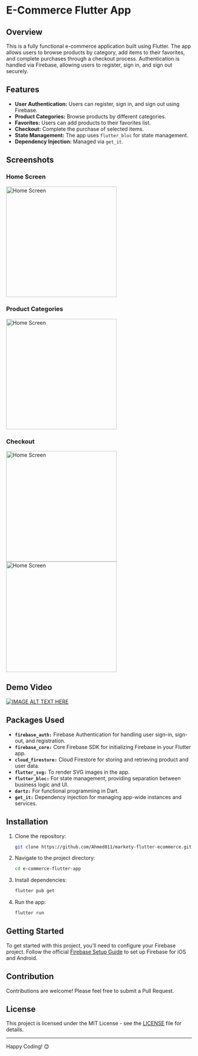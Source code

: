 # E-Commerce Flutter App



## Overview

This is a fully functional e-commerce application built using Flutter. The app allows users to browse products by category, add items to their favorites, and complete purchases through a checkout process. Authentication is handled via Firebase, allowing users to register, sign in, and sign out securely.

## Features

- **User Authentication:** Users can register, sign in, and sign out using Firebase.
- **Product Categories:** Browse products by different categories.
- **Favorites:** Users can add products to their favorites list.
- **Checkout:** Complete the purchase of selected items.
- **State Management:** The app uses `flutter_bloc` for state management.
- **Dependency Injection:** Managed via `get_it`.

## Screenshots

### Home Screen
<img src="https://github.com/user-attachments/assets/f1faeb7e-b1db-4c8c-b0e7-64265c9063a0" alt="Home Screen" width="300"/>

### Product Categories
<img src="https://github.com/user-attachments/assets/e44636e4-1522-4212-87be-0fc74c97d6bc" alt="Home Screen" width="300"/>

### Checkout
<img src="https://github.com/user-attachments/assets/04e89969-c471-474a-a870-43000869fddf" alt="Home Screen" width="300"/>
<img src="https://github.com/user-attachments/assets/62bc6e41-09c2-440d-9fe5-c4e01532d6ef" alt="Home Screen" width="300"/>

## Demo Video
[![IMAGE ALT TEXT HERE](https://github.com/user-attachments/assets/f1faeb7e-b1db-4c8c-b0e7-64265c9063a0)](https://www.youtube.com/watch?v=K0b-hCk_vV8)

## Packages Used

- **`firebase_auth:`** Firebase Authentication for handling user sign-in, sign-out, and registration.
- **`firebase_core:`** Core Firebase SDK for initializing Firebase in your Flutter app.
- **`cloud_firestore:`** Cloud Firestore for storing and retrieving product and user data.
- **`flutter_svg:`** To render SVG images in the app.
- **`flutter_bloc:`** For state management, providing separation between business logic and UI.
- **`dartz:`** For functional programming in Dart.
- **`get_it:`** Dependency injection for managing app-wide instances and services.

## Installation

1. Clone the repository:
    ```bash
    git clone https://github.com/Ahmed811/markety-flutter-ecommerce.git
    ```
2. Navigate to the project directory:
    ```bash
    cd e-commerce-flutter-app
    ```
3. Install dependencies:
    ```bash
    flutter pub get
    ```
4. Run the app:
    ```bash
    flutter run
    ```

## Getting Started

To get started with this project, you'll need to configure your Firebase project. Follow the official [Firebase Setup Guide](https://firebase.google.com/docs/flutter/setup) to set up Firebase for iOS and Android.

## Contribution

Contributions are welcome! Please feel free to submit a Pull Request.

## License

This project is licensed under the MIT License - see the [LICENSE](LICENSE) file for details.

---

Happy Coding! 😊

